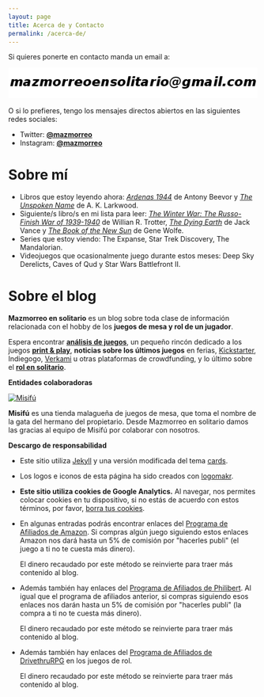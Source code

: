 ```yaml
---
layout: page
title: Acerca de y Contacto
permalink: /acerca-de/
---
```


Si quieres ponerte en contacto manda un email a:

![imagen de email](/images/email.png)

O si lo prefieres, tengo los mensajes directos abiertos en las siguientes
 redes sociales:

 * Twitter: **[@mazmorreo](https://twitter.com/mazmorreo)**
 * Instagram: **[@mazmorreo](https://www.instagram.com/mazmorreo/?hl=es)**

# Sobre mí

* Libros que estoy leyendo ahora: *[Ardenas 1944](https://amzn.to/3fACxSx)* de
   Antony Beevor y *[The Unspoken Name](https://amzn.to/2HDA8d8)* de
   A. K. Larkwood.
* Siguiente/s libro/s en mi lista para leer: *[The Winter War: The Russo-Finish
  War of 1939-1940](https://amzn.to/3lajpfl)* de Willian R. Trotter,
  *[The Dying Earth](https://amzn.to/2V4HLMN)* de Jack Vance y
  *[The Book of the New Sun](https://amzn.to/2HIcs7A)* de Gene Wolfe.
* Series que estoy viendo: The Expanse, Star Trek Discovery, The Mandalorian.
* Videojuegos que ocasionalmente juego durante estos meses: Deep Sky Derelicts,
  Caves of Qud y Star Wars Battlefront II.


# Sobre el blog

**Mazmorreo en solitario** es un blog sobre toda clase de información
relacionada con el hobby de los **juegos de mesa y rol  de un jugador**.

Espera encontrar **[análisis de juegos]({{site.baseurl}}/analisis/)**, un
pequeño rincón dedicado a los juegos **[print &
play]({{site.baseurl}}/rincon-print-and-play)**, **noticias sobre los últimos
juegos** en ferias, [Kickstarter]({{site.baseurl}}/etiqueta/kickstarter/), 
Indiegogo, [Verkami]({{site.baseurl}}/etiqueta/verkami) u otras plataformas de
crowdfunding, y lo último sobre el **[rol en
solitario]({{site.baseurl}}/rol-en-solitario/)**.


**Entidades colaboradoras**

<div class="row">
    <div class="col-md-3">
        <a href="https://www.misifu.es/" target="_blank">
            <img src="{{site.baseurl}}/images/logo-misifu-juegosdemesa.png"
            alt="Misifú">
        </a>
    </div>
    <div class="col-md-9">
        <p><strong>Misifú</strong> es una tienda malagueña de juegos de mesa,
            que toma el nombre de la gata del hermano del propietario.
            Desde Mazmorreo en solitario damos las gracias al equipo de Misifú
            por colaborar con nosotros.
        </p>
    </div>
</div>


**Descargo de responsabilidad**

* Este sitio utiliza [Jekyll](https://jekyllrb.com/) y una versión modificada
del tema [cards](https://github.com/sharu725/cards).
* Los logos e iconos de esta página ha sido creados con
  [logomakr](https://logomakr.com). 

* **Este sitio utiliza cookies de Google Analytics.**
    Al navegar, nos permites
    colocar cookies en tu dispositivo, si no estás de acuerdo con estos términos,
    por favor, [borra tus
    cookies](https://www.google.es/search?q=como+borrar+cookies). 

* En algunas entradas podrás encontrar enlaces del [Programa de Afiliados de
  Amazon](https://afiliados.amazon.es/help/operating/schedule). Si compras
  algún juego siguiendo estos enlaces Amazon nos dará hasta un 5% de comisión
  por "hacerles publi" (el juego a ti no te cuesta más dinero).
  
  El dinero recaudado por este método se reinvierte para traer más
  contenido al blog.

* Además también hay enlaces del [Programa de Afiliados de
  Philibert](https://www.philibertnet.com/fr/#ae447). Al igual que el programa
  de afiliados anterior, si compras siguiendo esos enlaces nos darán hasta un
  5% de comisión por "hacerles publi" (la compra a ti no te cuesta más dinero).
  
  El dinero recaudado por este método se reinvierte para traer más contenido al
  blog.
  
* Además también hay enlaces del [Programa de Afiliados de
  DrivethruRPG](https://www.drivethrurpg.com/?affiliate_id=1914894) en los
  juegos de rol.
  
  El dinero recaudado por este método se reinvierte para traer más contenido al
  blog.
  
